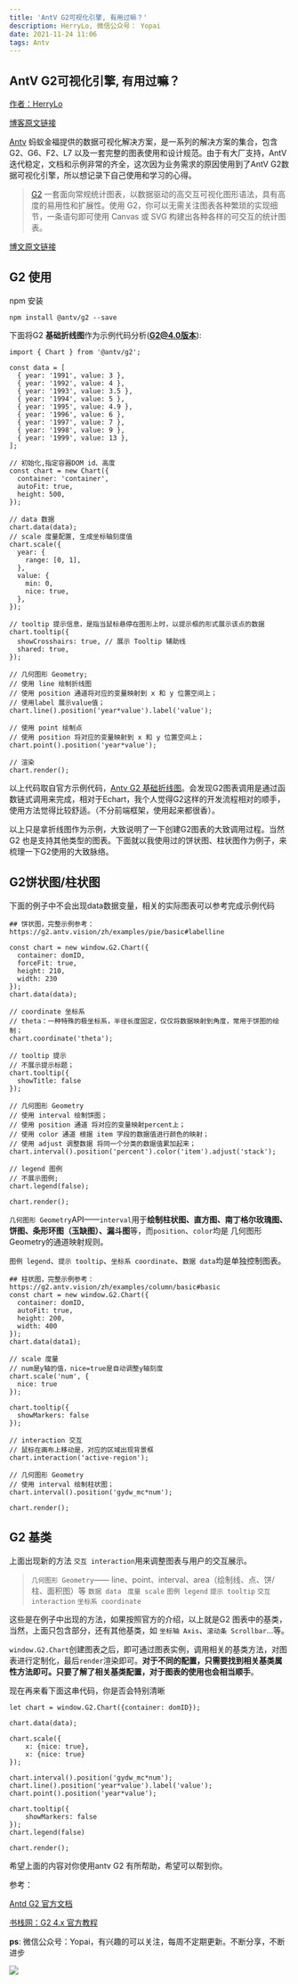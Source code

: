 ```yaml
---
title: 'AntV G2可视化引擎, 有用过嘛？'
description: HerryLo, 微信公众号： Yopai
date: 2021-11-24 11:06
tags: Antv
---
```


## AntV G2可视化引擎, 有用过嘛？

[作者：HerryLo](https://github.com/HerryLo)

[博客原文链接](https://github.com/AttemptWeb/Record/issues/31)

[Antv](https://antv.vision/zh) 蚂蚁金福提供的数据可视化解决方案，是一系列的解决方案的集合，包含 G2、G6、F2、L7 以及一套完整的图表使用和设计规范。由于有大厂支持，AntV迭代稳定，文档和示例非常的齐全，这次因为业务需求的原因使用到了AntV G2数据可视化引擎，所以想记录下自己使用和学习的心得。

> [G2](https://g2.antv.vision/zh) 一套面向常规统计图表，以数据驱动的高交互可视化图形语法，具有高度的易用性和扩展性。使用 G2，你可以无需关注图表各种繁琐的实现细节，一条语句即可使用 Canvas 或 SVG 构建出各种各样的可交互的统计图表。

[博文原文链接](https://github.com/AttemptWeb/Record/issues/31)

## G2 使用

npm 安装
```
npm install @antv/g2 --save
```

下面将G2 **基础折线图**作为示例代码分析(**G2@4.0版本**):
```
import { Chart } from '@antv/g2';

const data = [
  { year: '1991', value: 3 },
  { year: '1992', value: 4 },
  { year: '1993', value: 3.5 },
  { year: '1994', value: 5 },
  { year: '1995', value: 4.9 },
  { year: '1996', value: 6 },
  { year: '1997', value: 7 },
  { year: '1998', value: 9 },
  { year: '1999', value: 13 },
];

// 初始化,指定容器DOM id、高度
const chart = new Chart({
  container: 'container',
  autoFit: true,
  height: 500,
});

// data 数据
chart.data(data);
// scale 度量配置, 生成坐标轴刻度值
chart.scale({
  year: {
    range: [0, 1],
  },
  value: {
    min: 0,
    nice: true,
  },
});

// tooltip 提示信息，是指当鼠标悬停在图形上时，以提示框的形式展示该点的数据
chart.tooltip({
  showCrosshairs: true, // 展示 Tooltip 辅助线
  shared: true,
});

// 几何图形 Geometry;
// 使用 line 绘制折线图
// 使用 position 通道将对应的变量映射到 x 和 y 位置空间上；
// 使用label 展示value值；
chart.line().position('year*value').label('value');

// 使用 point 绘制点
// 使用 position 将对应的变量映射到 x 和 y 位置空间上；
chart.point().position('year*value');

// 渲染
chart.render();
```
以上代码取自官方示例代码，[Antv G2 基础折线图](https://g2.antv.vision/zh/examples/line/basic#base)。会发现G2图表调用是通过函数链式调用来完成，相对于Echart，我个人觉得G2这样的开发流程相对的顺手，使用方法觉得比较舒适。（不分前端框架，使用起来都很香）。

以上只是拿折线图作为示例，大致说明了一下创建G2图表的大致调用过程。当然G2 也是支持其他类型的图表。下面就以我使用过的饼状图、柱状图作为例子，来梳理一下G2使用的大致脉络。

## G2饼状图/柱状图

下面的例子中不会出现data数据变量，相关的实际图表可以参考完成示例代码
```
## 饼状图，完整示例参考：https://g2.antv.vision/zh/examples/pie/basic#labelline

const chart = new window.G2.Chart({
  container: domID,
  forceFit: true,
  height: 210,
  width: 230
});
chart.data(data);

// coordinate 坐标系
// theta：一种特殊的极坐标系，半径长度固定，仅仅将数据映射到角度，常用于饼图的绘制；
chart.coordinate('theta');

// tooltip 提示
// 不展示提示标题；
chart.tooltip({
  showTitle: false
});

// 几何图形 Geometry
// 使用 interval 绘制饼图；
// 使用 position 通道 将对应的变量映射percent上；
// 使用 color 通道 根据 item 字段的数据值进行颜色的映射；
// 使用 adjust 调整数据 将同一个分类的数据值累加起来；
chart.interval().position('percent').color('item').adjust('stack');

// legend 图例
// 不展示图例;
chart.legend(false);

chart.render();
```
`几何图形 Geometry`API——`interval`用于**绘制柱状图、直方图、南丁格尔玫瑰图、饼图、条形环图（玉缺图）、漏斗图**等，而`position`、`color`均是 几何图形 Geometry的通道映射规则。

`图例 legend`、`提示 tooltip`、`坐标系 coordinate`、`数据 data`均是单独控制图表。

```
## 柱状图，完整示例参考：https://g2.antv.vision/zh/examples/column/basic#basic
const chart = new window.G2.Chart({
  container: domID,
  autoFit: true,
  height: 200,
  width: 400
});
chart.data(data1);

// scale 度量
// num是y轴的值，nice=true是自动调整y轴刻度
chart.scale('num', {
  nice: true
});

chart.tooltip({
  showMarkers: false
});

// interaction 交互
// 鼠标在画布上移动是，对应的区域出现背景框
chart.interaction('active-region');

// 几何图形 Geometry
// 使用 interval 绘制柱状图；
chart.interval().position('gydw_mc*num');

chart.render();
```

## G2 基类
上面出现新的方法 `交互 interaction`用来调整图表与用户的交互展示。


> `几何图形 Geometry`—— line、point、interval、area（绘制线、点、饼/柱、面积图）等
`数据 data `
`度量 scale`
`图例 legend`
`提示 tooltip`
`交互 interaction`
`坐标系 coordinate `

这些是在例子中出现的方法，如果按照官方的介绍，以上就是G2 图表中的基类，当然，上面只包含部分，还有其他基类，如 `坐标轴 Axis`、`滚动条 Scrollbar`...等。

`window.G2.Chart`创建图表之后，即可通过图表实例，调用相关的基类方法，对图表进行定制化，最后`render`渲染即可。**对于不同的配置，只需要找到相关基类属性方法即可。只要了解了相关基类配置，对于图表的使用也会相当顺手**。

现在再来看下面这串代码，你是否会特别清晰


```
let chart = window.G2.Chart({container: domID});

chart.data(data);

chart.scale({
    x: {nice: true},
    x: {nice: true}
});

chart.interval().position('gydw_mc*num');
chart.line().position('year*value').label('value');
chart.point().position('year*value');

chart.tooltip({
    showMarkers: false
});
chart.legend(false)

chart.render();
```
希望上面的内容对你使用antv G2 有所帮助，希望可以帮到你。

参考：

[Antd G2 官方文档 ](https://g2.antv.vision/zh/docs/api/general/chart)

[书栈网：G2 4.x 官方教程](https://www.bookstack.cn/read/g2-4.x/323d1bc75cd9e694.md)

**ps**: 微信公众号：Yopai，有兴趣的可以关注，每周不定期更新。不断分享，不断进步

![](/webChat1.png)
